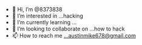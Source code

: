 - 👋 Hi, I’m @8373838
- 👀 I’m interested in ...hacking 
- 🌱 I’m currently learning ...
- 💞️ I’m looking to collaborate on ...how to hack
- 📫 How to reach me ...austinmike678@gmail.com

<!---
8373838/8373838 is a ✨ special ✨ repository because its `README.md` (this file) appears on your GitHub profile.
You can click the Preview link to take a look at your changes.
--->

